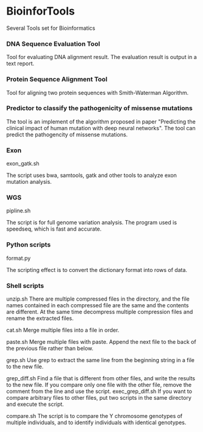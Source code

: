 # BioinforTools
Several Tools set for Bioinformatics 

### DNA Sequence Evaluation Tool

Tool for evaluating DNA alignment result. The evaluation result is output in a text report.

### Protein Sequence Alignment Tool

Tool for aligning two protein sequences with Smith-Waterman Algorithm.

### Predictor to classify the pathogenicity of missense mutations

The tool is an implement of the algorithm proposed in paper "Predicting the clinical impact of human mutation with deep neural networks". The tool can predict the pathogencity of missense mutations.

### Exon 

exon_gatk.sh

The script uses bwa, samtools, gatk and other tools to analyze exon mutation analysis.

### WGS

pipline.sh

The script is for full genome variation analysis. The program used is speedseq, which is fast and accurate.

### Python scripts

format.py

The scripting effect is to convert the dictionary format into rows of data.

### Shell scripts

unzip.sh
There are multiple compressed files in the directory, and the file names contained in each compressed file are the same and the contents are different.
At the same time decompress multiple compression files and rename the extracted files.

cat.sh
Merge multiple files into a file in order.

paste.sh
Merge multiple files with paste.
Append the next file to the back of the previous file rather than below.

grep.sh
Use grep to extract the same line from the beginning string in a file to the new file.

grep_diff.sh
Find a file that is different from other files, and write the results to the new file.
If you compare only one file with the other file, remove the comment from the line and use the script.
exec_grep_diff.sh
If you want to compare arbitrary files to other files, put two scripts in the same directory and execute the script.

compare.sh
The script is to compare the Y chromosome genotypes of multiple individuals, and to identify individuals with identical genotypes.

